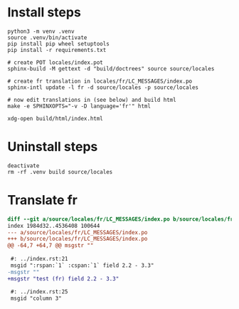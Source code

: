 # Install steps

    python3 -m venv .venv
    source .venv/bin/activate
    pip install pip wheel setuptools
    pip install -r requirements.txt

    # create POT locales/index.pot
    sphinx-build -M gettext -d "build/doctrees" source source/locales

    # create fr translation in locales/fr/LC_MESSAGES/index.po
    sphinx-intl update -l fr -d source/locales -p source/locales

    # now edit translations in (see below) and build html
    make -e SPHINXOPTS="-v -D language='fr'" html

    xdg-open build/html/index.html

# Uninstall steps

    deactivate
    rm -rf .venv build source/locales

# Translate fr

```diff
diff --git a/source/locales/fr/LC_MESSAGES/index.po b/source/locales/fr/LC_MESSAGES/index.po
index 1984d32..4536408 100644
--- a/source/locales/fr/LC_MESSAGES/index.po
+++ b/source/locales/fr/LC_MESSAGES/index.po
@@ -64,7 +64,7 @@ msgstr ""
 
 #: ../index.rst:21
 msgid ":rspan:`1` :cspan:`1` field 2.2 - 3.3"
-msgstr ""
+msgstr "test (fr) field 2.2 - 3.3"
 
 #: ../index.rst:25
 msgid "column 3"
```
